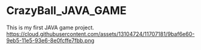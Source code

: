 # CrazyBall_JAVA_GAME
This is my first JAVA game project.
https://cloud.githubusercontent.com/assets/13104724/11707181/9baf6e60-9eb5-11e5-93e6-8e0fcffe7fbb.png
